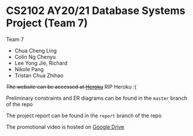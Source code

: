 # CS2102 AY20/21 Database Systems Project (Team 7)

Team 7
* Chua Cheng Ling
* Colin Ng Chenyu
* Lee Yong Jie, Richard
* Nikole Pang
* Tristan Chua Zhihao

~~The website can be accessed at [Heroku](https://pcs-service-2102.herokuapp.com/login)~~ RIP Heroku :(

Preliminary constraints and ER diagrams can be found in the `master` branch of the repo

The project report can be found in the `report` branch of the repo

The promotional video is hosted on [Google Drive](https://drive.google.com/file/d/1Is6GO_-YbcUtoYKZqeQfJ5XeFXyMwSi9/view?usp=sharing)
